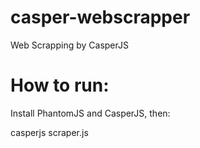 # casper-webscrapper
Web Scrapping by CasperJS

# How to run:
Install PhantomJS and CasperJS, then:

casperjs scraper.js

